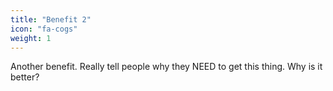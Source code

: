 ```yaml
---
title: "Benefit 2"
icon: "fa-cogs"
weight: 1
---
```

Another benefit. Really tell people why they NEED to get this thing. Why is it better?
